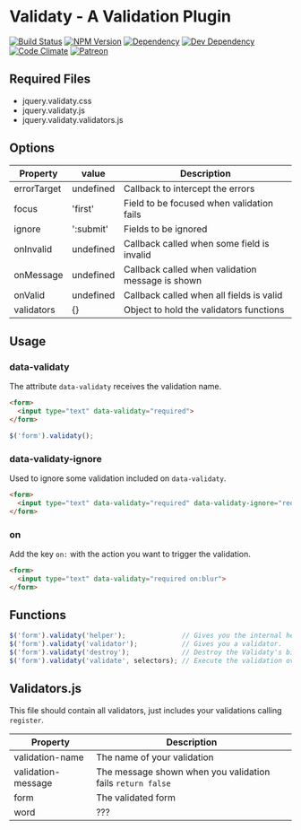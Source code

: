 # Validaty - A Validation Plugin

[![Build Status](https://travis-ci.org/wbotelhos/validaty.svg)](https://travis-ci.org/wbotelhos/validaty)
[![NPM Version](https://badge.fury.io/js/validaty-js.svg)](https://badge.fury.io/js/validaty-js)
[![Dependency](https://david-dm.org/wbotelhos/validaty.svg)](https://david-dm.org/wbotelhos/validaty)
[![Dev Dependency](https://david-dm.org/wbotelhos/validaty/dev-status.svg)](https://david-dm.org/wbotelhos/validaty#info=devDependencies)
[![Code Climate](https://codeclimate.com/github/wbotelhos/validaty.png)](https://codeclimate.com/github/wbotelhos/validaty)
[![Patreon](https://img.shields.io/badge/donate-%3C3-brightgreen.svg)](https://www.patreon.com/wbotelhos)

## Required Files

+ jquery.validaty.css
+ jquery.validaty.js
+ jquery.validaty.validators.js

## Options

|Property   |value    |Description                                      |
|-----------|---------|-------------------------------------------------|
|errorTarget|undefined|Callback to intercept the errors                 |
|focus      |'first'  |Field to be focused when validation fails        |
|ignore     |':submit'|Fields to be ignored                             |
|onInvalid  |undefined|Callback called when some field is invalid       |
|onMessage  |undefined|Callback called when validation message is shown |
|onValid    |undefined|Callback called when all fields is valid         |
|validators |{}       |Object to hold the validators functions          |

## Usage

### data-validaty

The attribute `data-validaty` receives the validation name.

```html
<form>
  <input type="text" data-validaty="required">
</form>
```

```js
$('form').validaty();
```

### data-validaty-ignore

Used to ignore some validation included on `data-validaty`.

```html
<form>
  <input type="text" data-validaty="required" data-validaty-ignore="required">
</form>
```

### on

Add the key `on:` with the action you want to trigger the validation.

```html
<form>
  <input type="text" data-validaty="required on:blur">
</form>
```

## Functions

```js
$('form').validaty('helper');              // Gives you the internal helpers.
$('form').validaty('validator');           // Gives you a validator.
$('form').validaty('destroy');             // Destroy the Validaty's bind.
$('form').validaty('validate', selectors); // Execute the validation over the form or the given selectors.
```

## Validators.js

This file should contain all validators, just includes your validations calling `register`.

|Property          |Description                                                      |
|------------------|-----------------------------------------------------------------|
|validation-name   |The name of your validation                                      |
|validation-message|The message shown when you validation fails `return false`       |
|form              |The validated form                                               |
|word              |???                                                              |

